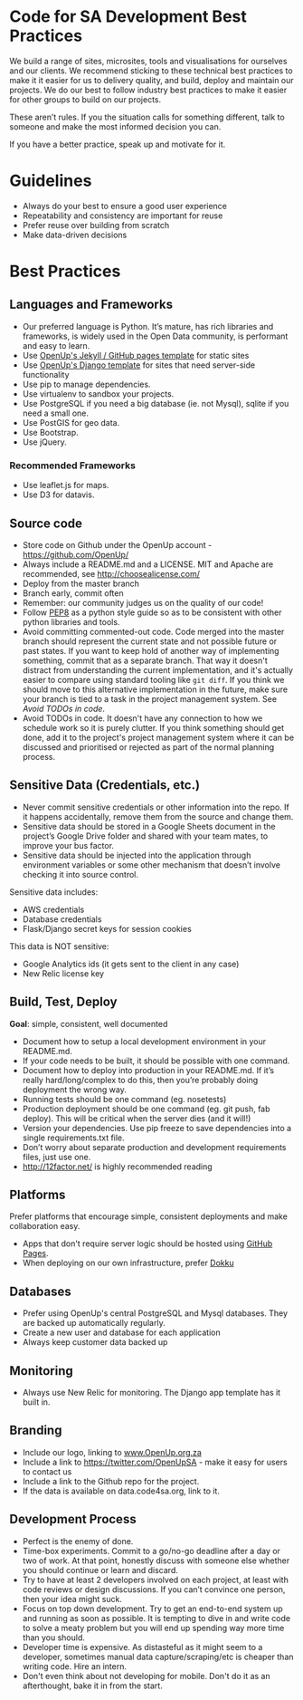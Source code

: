 # Code for SA Development Best Practices

We build a range of sites, microsites, tools and visualisations for ourselves and our clients. We recommend sticking to these technical best practices to make it it easier for us to delivery quality, and build, deploy and maintain our projects. We do our best to follow industry best practices to make it easier for other groups to build on our projects.

These aren’t rules. If you the situation calls for something different, talk to someone and make the most informed decision you can.

If you have a better practice, speak up and motivate for it.

# Guidelines

- Always do your best to ensure a good user experience
- Repeatability and consistency are important for reuse
- Prefer reuse over building from scratch
- Make data-driven decisions

# Best Practices

## Languages and Frameworks

- Our preferred language is Python. It’s mature, has rich libraries and frameworks, is widely used in the Open Data community, is performant and easy to learn.
- Use [OpenUp's Jekyll / GitHub pages template](https://github.com/code4sa/static-template) for static sites
- Use [OpenUp's Django template](https://github.com/code4sa/django-template) for sites that need server-side functionality
- Use pip to manage dependencies.
- Use virtualenv to sandbox your projects.
- Use PostgreSQL if you need a big database (ie. not Mysql), sqlite if you need a small one.
- Use PostGIS for geo data.
- Use Bootstrap.
- Use jQuery.

### Recommended Frameworks

- Use leaflet.js for maps.
- Use D3 for datavis.

## Source code

- Store code on Github under the OpenUp account - https://github.com/OpenUp/
- Always include a README.md and a LICENSE. MIT and Apache are recommended, see http://choosealicense.com/
- Deploy from the master branch
- Branch early, commit often
- Remember: our community judges us on the quality of our code!
- Follow [PEP8](https://www.python.org/dev/peps/pep-0008) as a python style guide so as to be consistent with other python libraries and tools.
- Avoid committing commented-out code. Code merged into the master branch should represent the current state and not possible future or past states. If you want to keep hold of another way of implementing something, commit that as a separate branch. That way it doesn't distract from understanding the current implementation, and it's actually easier to compare using standard tooling like `git diff`. If you think we should move to this alternative implementation in the future, make sure your branch is tied to a task in the project management system. See _Avoid TODOs in code_.
- Avoid TODOs in code. It doesn't have any connection to how we schedule work so it is purely clutter. If you think something should get done, add it to the project's project management system where it can be discussed and prioritised or rejected as part of the normal planning process.

## Sensitive Data (Credentials, etc.)

- Never commit sensitive credentials or other information into the repo. If it happens accidentally, remove them from the source and change them.
- Sensitive data should be stored in a Google Sheets document in the project’s Google Drive folder and shared with your team mates, to improve your bus factor.
- Sensitive data should be injected into the application through environment variables or some other mechanism that doesn’t involve checking it into source control.

Sensitive data includes:

- AWS credentials
- Database credentials
- Flask/Django secret keys for session cookies

This data is NOT sensitive:

- Google Analytics ids (it gets sent to the client in any case)
- New Relic license key

## Build, Test, Deploy

**Goal**: simple, consistent, well documented

- Document how to setup a local development environment in your README.md.
- If your code needs to be built, it should be possible with one command.
- Document how to deploy into production in your README.md. If it’s really hard/long/complex to do this, then you’re probably doing deployment the wrong way.
- Running tests should be one command (eg. nosetests)
- Production deployment should be one command (eg. git push, fab deploy). This will be critical when the server dies (and it will!)
- Version your dependencies. Use pip freeze to save dependencies into a single requirements.txt file.
- Don’t worry about separate production and development requirements files, just use one.
- http://12factor.net/ is highly recommended reading

## Platforms

Prefer platforms that encourage simple, consistent deployments and make collaboration easy.

- Apps that don't require server logic should be hosted using [GitHub Pages](https://pages.github.com/).
- When deploying on our own infrastructure, prefer [Dokku](https://github.com/progrium/dokku)

## Databases

- Prefer using OpenUp's central PostgreSQL and Mysql databases. They are backed up automatically regularly.
- Create a new user and database for each application
- Always keep customer data backed up

## Monitoring

- Always use New Relic for monitoring. The Django app template has it built in.

## Branding

- Include our logo, linking to www.OpenUp.org.za
- Include a link to https://twitter.com/OpenUpSA - make it easy for users to contact us
- Include a link to the Github repo for the project.
- If the data is available on data.code4sa.org, link to it.

## Development Process

- Perfect is the enemy of done.
- Time-box experiments. Commit to a go/no-go deadline after a day or two of work. At that point, honestly discuss with someone else whether you should continue or learn and discard.
- Try to have at least 2 developers involved on each project, at least with code reviews or design discussions. If you can’t convince one person, then your idea might suck.
- Focus on top down development. Try to get an end-to-end system up and running as soon as possible. It is tempting to dive in and write code to solve a meaty problem but you will end up spending way more time than you should.
- Developer time is expensive. As distasteful as it might seem to a developer, sometimes manual data capture/scraping/etc is cheaper than writing code. Hire an intern.
- Don't even think about not developing for mobile. Don't do it as an afterthought, bake it in from the start.
